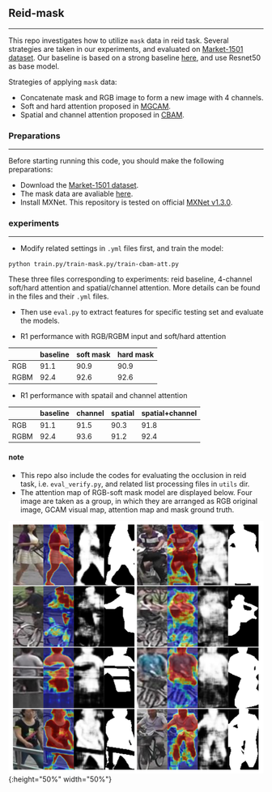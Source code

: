 ## Reid-mask

---

This repo investigates how to utilize `mask` data in reid task. Several strategies are taken in our experiments, and evaluated on [Market-1501 dataset](http://www.liangzheng.org/Project/project_reid.html). Our baseline is based on a strong baseline [here](https://github.com/L1aoXingyu/reid_baseline), and use Resnet50 as base model.

Strategies of applying `mask` data:

* Concatenate mask and RGB image to form a new image with 4 channels.
* Soft and hard attention proposed in [MGCAM](http://openaccess.thecvf.com/content_cvpr_2018/papers/Song_Mask-Guided_Contrastive_Attention_CVPR_2018_paper.pdf).
* Spatial and channel attention proposed in [CBAM](https://arxiv.org/pdf/1807.06521.pdf).


### Preparations

---

Before starting running this code, you should make the following preparations:

* Download the [Market-1501 dataset](http://www.liangzheng.org/Project/project_reid.html).
* The mask data are avaliable [here](https://github.com/developfeng/mgcam).
* Install MXNet. This repository is tested on official [MXNet v1.3.0](https://github.com/apache/incubator-mxnet).


### experiments

---

* Modify related settings in `.yml` files first, and train the model:
```shell
python train.py/train-mask.py/train-cbam-att.py
```

These three files corresponding to experiments: reid baseline, 4-channel soft/hard attention and spatial/channel attention. More details can be found in the files and their `.yml` files.

* Then use `eval.py` to extract features for specific testing set and evaluate the models.

* R1 performance with RGB/RGBM input and soft/hard attention

| |baseline|soft mask|hard mask|
|---|---|---|---|
|RGB|91.1|90.9|90.9|
|RGBM|92.4|92.6|92.6|


* R1 performance with spatail and channel attention

| | baseline | channel | spatial | spatial+channel |
|---|---|---|---|---|
|RGB| 91.1 | 91.5 | 90.3 | 91.8 |
|RGBM| 92.4 | 93.6 | 91.2 | 92.4 |

#### note

* This repo also include the codes for evaluating the occlusion in reid task, i.e. `eval_verify.py`, and related list processing files in `utils` dir.
* The attention map of RGB-soft mask model are displayed below. Four image are taken as a group, in which they are arranged as RGB original image, GCAM visual map, attention map and mask ground truth.

![attention map](vis/soft-mask.png){:height="50%" width="50%"}
